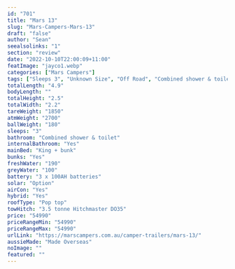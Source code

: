 ```yaml
---
id: "701"
title: "Mars 13"
slug: "Mars-Campers-Mars-13"
draft: "false"
author: "Sean"
seealsolinks: "1"
section: "review"
date: "2022-10-10T22:00:09+11:00"
featImage: "jayco1.webp"
categories: ["Mars Campers"]
tags: ["Sleeps 3", "Unknown Size", "Off Road", "Combined shower & toilet", "Pop top", "50 - 60k"]
totalLength: "4.9"
bodyLength: ""
totalHeight: "2.5"
totalWidth: "2.2"
tareWeight: "1850"
atmWeight: "2700"
ballWeight: "180"
sleeps: "3"
bathroom: "Combined shower & toilet"
internalBathroom: "Yes"
mainBed: "King + bunk"
bunks: "Yes"
freshWater: "190"
greyWater: "100"
battery: "3 x 100AH batteries"
solar: "Option"
airCon: "Yes"
hybrid: "Yes"
roofType: "Pop top"
towHitch: "3.5 tonne Hitchmaster DO35"
price: "54990"
priceRangeMin: "54990"
priceRangeMax: "54990"
urlLink: "https://marscampers.com.au/camper-trailers/mars-13/"
aussieMade: "Made Overseas"
noImage: ""
featured: ""
---
```

